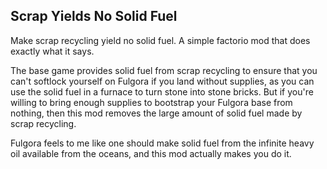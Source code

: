 Scrap Yields No Solid Fuel
---

Make scrap recycling yield no solid fuel. A simple factorio mod that does exactly what it says.

The base game provides solid fuel from scrap recycling to ensure that you can't softlock yourself on
Fulgora if you land without supplies, as you can use the solid fuel in a furnace to turn stone into
stone bricks. But if you're willing to bring enough supplies to bootstrap your Fulgora base from
nothing, then this mod removes the large amount of solid fuel made by scrap recycling.

Fulgora feels to me like one should make solid fuel from the infinite heavy oil available from the
oceans, and this mod actually makes you do it.
